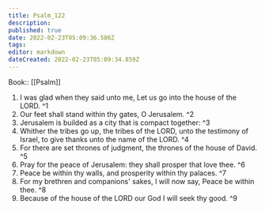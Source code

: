 ```yaml
---
title: Psalm_122
description: 
published: true
date: 2022-02-23T05:09:36.586Z
tags: 
editor: markdown
dateCreated: 2022-02-23T05:09:34.859Z
---
```


 Book:: [[Psalm]]
 1. I was glad when they said unto me, Let us go into the house of the LORD. ^1
 2. Our feet shall stand within thy gates, O Jerusalem. ^2
 3. Jerusalem is builded as a city that is compact together: ^3
 4. Whither the tribes go up, the tribes of the LORD, unto the testimony of Israel, to give thanks unto the name of the LORD. ^4
 5. For there are set thrones of judgment, the thrones of the house of David. ^5
 6. Pray for the peace of Jerusalem: they shall prosper that love thee. ^6
 7. Peace be within thy walls, and prosperity within thy palaces. ^7
 8. For my brethren and companions' sakes, I will now say, Peace be within thee. ^8
 9. Because of the house of the LORD our God I will seek thy good. ^9
